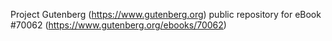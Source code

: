 Project Gutenberg (https://www.gutenberg.org) public repository for
eBook #70062 (https://www.gutenberg.org/ebooks/70062)
